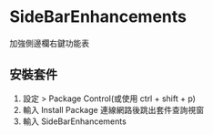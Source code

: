 # SideBarEnhancements
加強側邊欄右鍵功能表


## 安裝套件
1. 設定 > Package Control(或使用 ctrl + shift + p)
2. 輸入 Install Package 連線網路後跳出套件查詢視窗
3. 輸入 SideBarEnhancements
